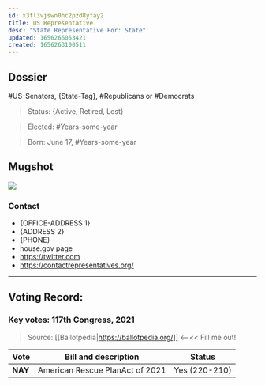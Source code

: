 ```yaml
---
id: x3fl3vjswn0hc2pzd8yfay2
title: US Representative
desc: "State Representative For: State"
updated: 1656266053421
created: 1656263100511
---
```


## Dossier

#US-Senators, {State-Tag}, #Republicans or #Democrats

> Status: {Active, Retired, Lost}

> Elected: #Years-some-year

> Born: June 17, #Years-some-year

## Mugshot

![](/assets/images/2022-06-26-09-22-42.png)

### Contact

- {OFFICE-ADDRESS 1}
- {ADDRESS 2}
- {PHONE}
- house.gov page
- https://twitter.com
- https://contactrepresentatives.org/

---

## Voting Record:

### Key votes: 117th Congress, 2021

> Source: [[Ballotpedia|https://ballotpedia.org/]] <--<< Fill me out!

| Vote    | Bill and description            | Status        |
| ------- | ------------------------------- | ------------- |
| **NAY** | American Rescue PlanAct of 2021 | Yes (220-210) |

